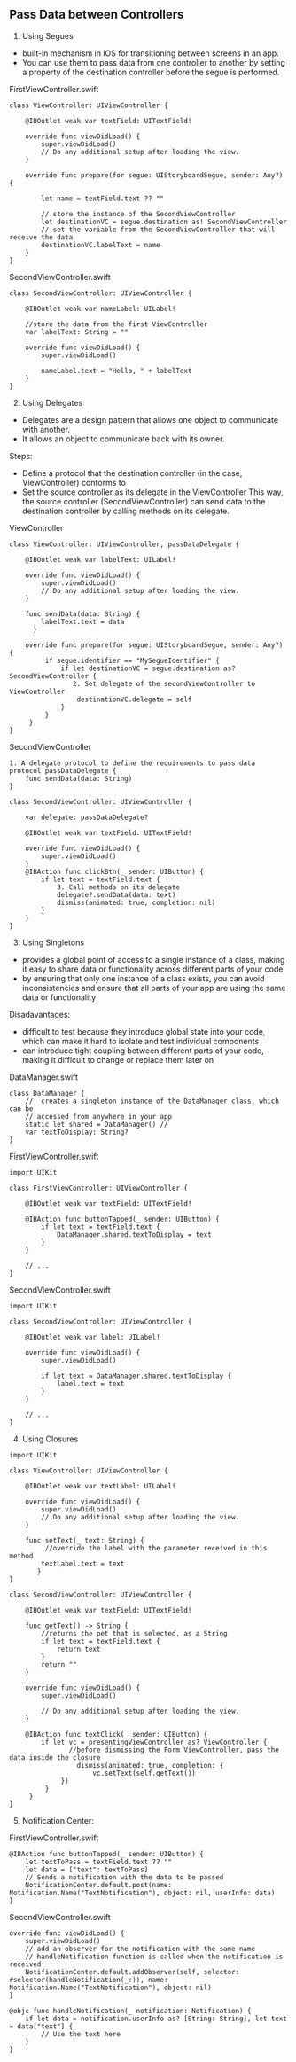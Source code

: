 ## Pass Data between Controllers

1. Using Segues 
- built-in mechanism in iOS for transitioning between screens in an app. 
- You can use them to pass data from one controller to another by setting a property of the destination controller before the segue is performed.

FirstViewController.swift

```
class ViewController: UIViewController {

    @IBOutlet weak var textField: UITextField!
    
    override func viewDidLoad() {
        super.viewDidLoad()
        // Do any additional setup after loading the view.
    }

    override func prepare(for segue: UIStoryboardSegue, sender: Any?) {
            
        let name = textField.text ?? ""
            
        // store the instance of the SecondViewController
        let destinationVC = segue.destination as! SecondViewController
        // set the variable from the SecondViewController that will receive the data
        destinationVC.labelText = name
    }
}
```

SecondViewController.swift

```
class SecondViewController: UIViewController {

    @IBOutlet weak var nameLabel: UILabel!
    
    //store the data from the first ViewController
    var labelText: String = ""
    
    override func viewDidLoad() {
        super.viewDidLoad()

        nameLabel.text = "Hello, " + labelText
    }
}
```

2. Using Delegates

- Delegates are a design pattern that allows one object to communicate with another. 
- It allows an object to communicate back with its owner.

Steps:
- Define a protocol that the destination controller (in the case, ViewController) conforms to 
- Set the source controller as its delegate in the ViewController This way, the source controller (SecondViewController) can send data to the destination controller by calling methods on its delegate.

ViewController

```
class ViewController: UIViewController, passDataDelegate {

    @IBOutlet weak var labelText: UILabel!
    
    override func viewDidLoad() {
        super.viewDidLoad()
        // Do any additional setup after loading the view.
    }
    
    func sendData(data: String) {
        labelText.text = data
      }
    
    override func prepare(for segue: UIStoryboardSegue, sender: Any?) {
         if segue.identifier == "MySegueIdentifier" {
             if let destinationVC = segue.destination as? SecondViewController {
                2. Set delegate of the secondViewController to ViewController
                 destinationVC.delegate = self
             }
         }
     }
}
```

SecondViewController
```
1. A delegate protocol to define the requirements to pass data
protocol passDataDelegate {
    func sendData(data: String)
}

class SecondViewController: UIViewController {
    
    var delegate: passDataDelegate?

    @IBOutlet weak var textField: UITextField!

    override func viewDidLoad() {
        super.viewDidLoad()
    }
    @IBAction func clickBtn(_ sender: UIButton) {
        if let text = textField.text {
            3. Call methods on its delegate
            delegate?.sendData(data: text)
            dismiss(animated: true, completion: nil)
        }
    }
}
```

3. Using Singletons

- provides a global point of access to a single instance of a class, making it easy to share data or functionality across different parts of your code
- by ensuring that only one instance of a class exists, you can avoid inconsistencies and ensure that all parts of your app are using the same data or functionality

Disadavantages:
- difficult to test because they introduce global state into your code, which can make it hard to isolate and test individual components
- can introduce tight coupling between different parts of your code, making it difficult to change or replace them later on

DataManager.swift 
```
class DataManager {
    //  creates a singleton instance of the DataManager class, which can be 
    // accessed from anywhere in your app
    static let shared = DataManager() // 
    var textToDisplay: String?
}
```

FirstViewController.swift 

```
import UIKit

class FirstViewController: UIViewController {

    @IBOutlet weak var textField: UITextField!

    @IBAction func buttonTapped(_ sender: UIButton) {
        if let text = textField.text {
            DataManager.shared.textToDisplay = text
        }
    }
    
    // ...
}
```

SecondViewController.swift 
```
import UIKit

class SecondViewController: UIViewController {

    @IBOutlet weak var label: UILabel!

    override func viewDidLoad() {
        super.viewDidLoad()

        if let text = DataManager.shared.textToDisplay {
            label.text = text
        }
    }
    
    // ...
}
```

4. Using Closures

```
import UIKit

class ViewController: UIViewController {

    @IBOutlet weak var textLabel: UILabel!
    
    override func viewDidLoad() {
        super.viewDidLoad()
        // Do any additional setup after loading the view.
    }
    
    func setText(_ text: String) {
         //override the label with the parameter received in this method
        textLabel.text = text
       }
}
```

```
class SecondViewController: UIViewController {

    @IBOutlet weak var textField: UITextField!
    
    func getText() -> String {
        //returns the pet that is selected, as a String
        if let text = textField.text {
            return text
        }
        return ""
    }
    
    override func viewDidLoad() {
        super.viewDidLoad()

        // Do any additional setup after loading the view.
    }
    
    @IBAction func textClick(_ sender: UIButton) {
        if let vc = presentingViewController as? ViewController {
               //before dismissing the Form ViewController, pass the data inside the closure
                 dismiss(animated: true, completion: {
                     vc.setText(self.getText())
             })
         }
     }
}
```

5. Notification Center:

FirstViewController.swift
```
@IBAction func buttonTapped(_ sender: UIButton) {
    let textToPass = textField.text ?? ""
    let data = ["text": textToPass]
    // Sends a notification with the data to be passed
    NotificationCenter.default.post(name: Notification.Name("TextNotification"), object: nil, userInfo: data)
}
```

SecondViewController.swift
```
override func viewDidLoad() {
    super.viewDidLoad()
    // add an observer for the notification with the same name
    // handleNotification function is called when the notification is received
    NotificationCenter.default.addObserver(self, selector: #selector(handleNotification(_:)), name: Notification.Name("TextNotification"), object: nil)
}

@objc func handleNotification(_ notification: Notification) {
    if let data = notification.userInfo as? [String: String], let text = data["text"] {
        // Use the text here
    }
}
```